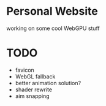# Personal Website

working on some cool WebGPU stuff

# TODO
- favicon
- WebGL fallback
- better animation solution?
- shader rewrite
- aim snapping
